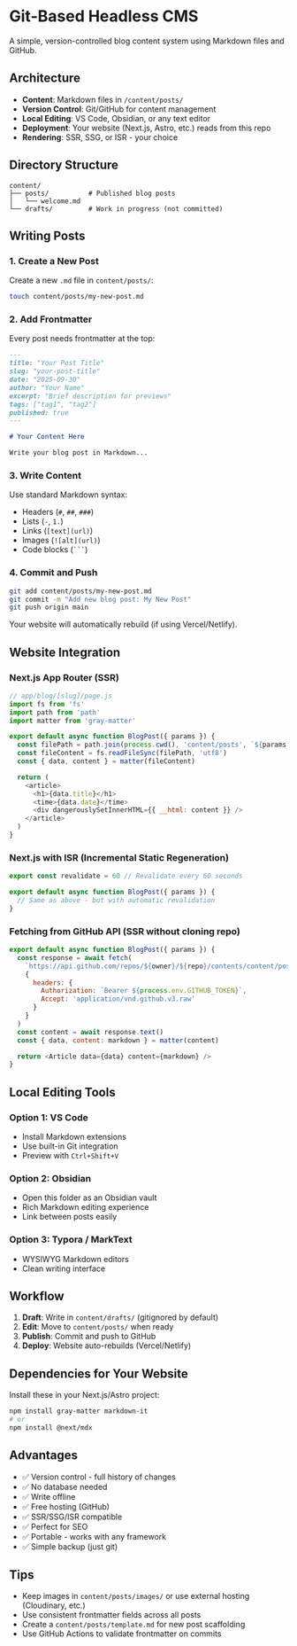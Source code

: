 # Git-Based Headless CMS

A simple, version-controlled blog content system using Markdown files and GitHub.

## Architecture

- **Content**: Markdown files in `/content/posts/`
- **Version Control**: Git/GitHub for content management
- **Local Editing**: VS Code, Obsidian, or any text editor
- **Deployment**: Your website (Next.js, Astro, etc.) reads from this repo
- **Rendering**: SSR, SSG, or ISR - your choice

## Directory Structure

```
content/
├── posts/          # Published blog posts
│   └── welcome.md
└── drafts/         # Work in progress (not committed)
```

## Writing Posts

### 1. Create a New Post

Create a new `.md` file in `content/posts/`:

```bash
touch content/posts/my-new-post.md
```

### 2. Add Frontmatter

Every post needs frontmatter at the top:

```markdown
---
title: "Your Post Title"
slug: "your-post-title"
date: "2025-09-30"
author: "Your Name"
excerpt: "Brief description for previews"
tags: ["tag1", "tag2"]
published: true
---

# Your Content Here

Write your blog post in Markdown...
```

### 3. Write Content

Use standard Markdown syntax:
- Headers (`#`, `##`, `###`)
- Lists (`-`, `1.`)
- Links (`[text](url)`)
- Images (`![alt](url)`)
- Code blocks (` ``` `)

### 4. Commit and Push

```bash
git add content/posts/my-new-post.md
git commit -m "Add new blog post: My New Post"
git push origin main
```

Your website will automatically rebuild (if using Vercel/Netlify).

## Website Integration

### Next.js App Router (SSR)

```javascript
// app/blog/[slug]/page.js
import fs from 'fs'
import path from 'path'
import matter from 'gray-matter'

export default async function BlogPost({ params }) {
  const filePath = path.join(process.cwd(), 'content/posts', `${params.slug}.md`)
  const fileContent = fs.readFileSync(filePath, 'utf8')
  const { data, content } = matter(fileContent)

  return (
    <article>
      <h1>{data.title}</h1>
      <time>{data.date}</time>
      <div dangerouslySetInnerHTML={{ __html: content }} />
    </article>
  )
}
```

### Next.js with ISR (Incremental Static Regeneration)

```javascript
export const revalidate = 60 // Revalidate every 60 seconds

export default async function BlogPost({ params }) {
  // Same as above - but with automatic revalidation
}
```

### Fetching from GitHub API (SSR without cloning repo)

```javascript
export default async function BlogPost({ params }) {
  const response = await fetch(
    `https://api.github.com/repos/${owner}/${repo}/contents/content/posts/${params.slug}.md`,
    {
      headers: {
        Authorization: `Bearer ${process.env.GITHUB_TOKEN}`,
        Accept: 'application/vnd.github.v3.raw'
      }
    }
  )
  const content = await response.text()
  const { data, content: markdown } = matter(content)

  return <Article data={data} content={markdown} />
}
```

## Local Editing Tools

### Option 1: VS Code
- Install Markdown extensions
- Use built-in Git integration
- Preview with `Ctrl+Shift+V`

### Option 2: Obsidian
- Open this folder as an Obsidian vault
- Rich Markdown editing experience
- Link between posts easily

### Option 3: Typora / MarkText
- WYSIWYG Markdown editors
- Clean writing interface

## Workflow

1. **Draft**: Write in `content/drafts/` (gitignored by default)
2. **Edit**: Move to `content/posts/` when ready
3. **Publish**: Commit and push to GitHub
4. **Deploy**: Website auto-rebuilds (Vercel/Netlify)

## Dependencies for Your Website

Install these in your Next.js/Astro project:

```bash
npm install gray-matter markdown-it
# or
npm install @next/mdx
```

## Advantages

- ✅ Version control - full history of changes
- ✅ No database needed
- ✅ Write offline
- ✅ Free hosting (GitHub)
- ✅ SSR/SSG/ISR compatible
- ✅ Perfect for SEO
- ✅ Portable - works with any framework
- ✅ Simple backup (just git)

## Tips

- Keep images in `content/posts/images/` or use external hosting (Cloudinary, etc.)
- Use consistent frontmatter fields across all posts
- Create a `content/posts/template.md` for new post scaffolding
- Use GitHub Actions to validate frontmatter on commits
